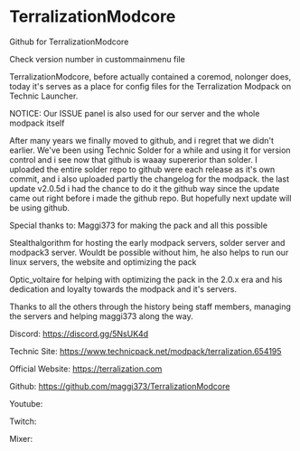 # TerralizationModcore
Github for TerralizationModcore

Check version number in custommainmenu file

TerralizationModcore, before actually contained a coremod, nolonger does, today it's serves as a place for config files for the Terralization Modpack on Technic Launcher.

NOTICE: Our ISSUE panel is also used for our server and the whole modpack itself

After many years we finally moved to github, and i regret that we didn't earlier. We've been using Technic Solder for a while and using it for version control and i see now that github is waaay supererior than solder. I uploaded the entire solder repo to github were each release as it's own commit, and i also uploaded partly the changelog for the modpack. the last update v2.0.5d i had the chance to do it the github way since the update came out right before i made the github repo. But hopefully next update will be using github.

Special thanks to:
Maggi373 for making the pack and all this possible

Stealthalgorithm for hosting the early modpack servers, solder server and modpack3 server. Wouldt be possible without him, he also helps to run our linux servers, the website and optimizing the pack

Optic_voltaire for helping with optimizing the pack in the 2.0.x era and his dedication and loyalty towards the modpack and it's servers.

Thanks to all the others through the history being staff members, managing the servers and helping maggi373 along the way.

Discord: https://discord.gg/5NsUK4d

Technic Site: https://www.technicpack.net/modpack/terralization.654195

Official Website: https://terralization.com

Github: https://github.com/maggi373/TerralizationModcore


Youtube:

Twitch:

Mixer:
